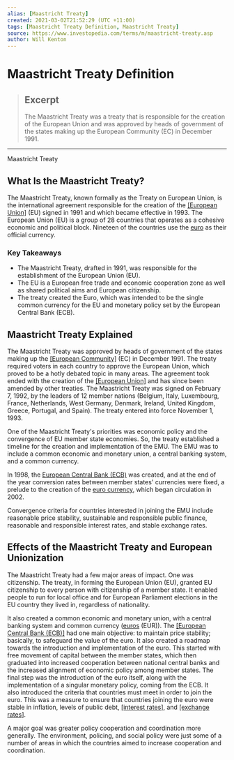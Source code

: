 ```yaml
---
alias: [Maastricht Treaty]
created: 2021-03-02T21:52:29 (UTC +11:00)
tags: [Maastricht Treaty Definition, Maastricht Treaty]
source: https://www.investopedia.com/terms/m/maastricht-treaty.asp
author: Will Kenton
---
```


# Maastricht Treaty Definition

> ## Excerpt
> The Maastricht Treaty was a treaty that is responsible for the creation of the European Union and was approved by heads of government of the states making up the European Community (EC) in December 1991.

---

Maastricht Treaty
## What Is the Maastricht Treaty?

The Maastricht Treaty, known formally as the Treaty on European Union, is the international agreement responsible for the creation of the [[European Union]](https://www.investopedia.com/terms/e/europeanunion.asp) (EU) signed in 1991 and which became effective in 1993. The European Union (EU) is a group of 28 countries that operates as a cohesive economic and political block. Nineteen of the countries use the [euro](https://www.investopedia.com/terms/e/euro.asp) as their official currency.

### Key Takeaways

-   The Maastricht Treaty, drafted in 1991, was responsible for the establishment of the European Union (EU).
-   The EU is a European free trade and economic cooperation zone as well as shared political aims and European citizenship.
-   The treaty created the Euro, which was intended to be the single common currency for the EU and monetary policy set by the European Central Bank (ECB).

## Maastricht Treaty Explained

The Maastricht Treaty was approved by heads of government of the states making up the [[European Community]](https://www.investopedia.com/terms/e/european-community.asp) (EC) in December 1991. The treaty required voters in each country to approve the European Union, which proved to be a hotly debated topic in many areas. The agreement took ended with the creation of the [[European Union]](https://www.investopedia.com/terms/e/europeanunion.asp) and has since been amended by other treaties. The Maastricht Treaty was signed on February 7, 1992, by the leaders of 12 member nations (Belgium, Italy, Luxembourg, France, Netherlands, West Germany, Denmark, Ireland, United Kingdom, Greece, Portugal, and Spain). The treaty entered into force November 1, 1993.

One of the Maastricht Treaty's priorities was economic policy and the convergence of EU member state economies. So, the treaty established a timeline for the creation and implementation of the EMU. The EMU was to include a common economic and monetary union, a central banking system, and a common currency.

In 1998, the [European Central Bank (ECB)](https://www.investopedia.com/terms/e/europeancentralbank.asp) was created, and at the end of the year conversion rates between member states' currencies were fixed, a prelude to the creation of the [euro currency](https://www.investopedia.com/terms/e/eur.asp), which began circulation in 2002.

Convergence criteria for countries interested in joining the EMU include reasonable price stability, sustainable and responsible public finance, reasonable and responsible interest rates, and stable exchange rates. 

## Effects of the Maastricht Treaty and European Unionization 

The Maastricht Treaty had a few major areas of impact. One was citizenship. The treaty, in forming the European Union (EU), granted EU citizenship to every person with citizenship of a member state. It enabled people to run for local office and for European Parliament elections in the EU country they lived in, regardless of nationality.  

It also created a common economic and monetary union, with a central banking system and common currency ([euros](https://www.investopedia.com/terms/e/euro.asp) (EUR)). The [[European Central Bank (ECB)]](https://www.investopedia.com/terms/e/europeancentralbank.asp) had one main objective: to maintain price stability; basically, to safeguard the value of the euro. It also created a roadmap towards the introduction and implementation of the euro. This started with free movement of capital between the member states, which then graduated into increased cooperation between national central banks and the increased alignment of economic policy among member states. The final step was the introduction of the euro itself, along with the implementation of a singular monetary policy, coming from the ECB. It also introduced the criteria that countries must meet in order to join the euro. This was a measure to ensure that countries joining the euro were stable in inflation, levels of public debt, [[interest rates]](https://www.investopedia.com/terms/i/interestrate.asp), and [[exchange rates]](https://www.investopedia.com/terms/e/exchangerate.asp). 

A major goal was greater policy cooperation and coordination more generally. The environment, policing, and social policy were just some of a number of areas in which the countries aimed to increase cooperation and coordination.
